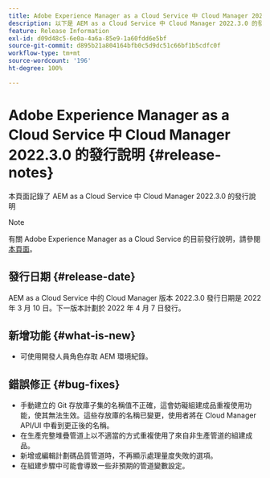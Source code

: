 ```yaml
---
title: Adobe Experience Manager as a Cloud Service 中 Cloud Manager 2022.3.0 的發行說明
description: 以下是 AEM as a Cloud Service 中 Cloud Manager 2022.3.0 的發行說明。
feature: Release Information
exl-id: d09d48c5-6e0a-4a6a-85e9-1a60fdd6e5bf
source-git-commit: d895b21a804164bfb0c5d9dc51c66bf1b5cdfc0f
workflow-type: tm+mt
source-wordcount: '196'
ht-degree: 100%

---
```


# Adobe Experience Manager as a Cloud Service 中 Cloud Manager 2022.3.0 的發行說明 {#release-notes}

本頁面記錄了 AEM as a Cloud Service 中 Cloud Manager 2022.3.0 的發行說明

>[!NOTE]
>
>有關 Adobe Experience Manager as a Cloud Service 的目前發行說明，請參閱[本頁面](/help/release-notes/release-notes-cloud/release-notes-current.md)。

## 發行日期 {#release-date}

AEM as a Cloud Service 中的 Cloud Manager 版本 2022.3.0 發行日期是 2022 年 3 月 10 日。下一版本計劃於 2022 年 4 月 7 日發行。

## 新增功能 {#what-is-new}

* 可使用開發人員角色存取 AEM 環境紀錄。

## 錯誤修正 {#bug-fixes}

* 手動建立的 Git 存放庫子集的名稱值不正確，這會妨礙組建成品重複使用功能，使其無法生效。這些存放庫的名稱已變更，使用者將在 Cloud Manager API/UI 中看到更正後的名稱。
* 在生產完整堆疊管道上以不適當的方式重複使用了來自非生產管道的組建成品。
* 新增或編輯計劃碼品質管道時，不再顯示處理量度失敗的選項。
* 在組建步驟中可能會導致一些非預期的管道變數設定。
